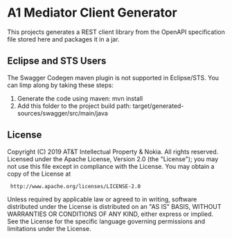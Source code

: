 # A1 Mediator Client Generator

This projects generates a REST client library from the OpenAPI specification
file stored here and packages it in a jar.

## Eclipse and STS Users

The Swagger Codegen maven plugin is not supported in Eclipse/STS. You can
limp along by taking these steps:

1. Generate the code using maven:
    mvn install
2. Add this folder to the project build path:
    target/generated-sources/swagger/src/main/java

## License

Copyright (C) 2019 AT&T Intellectual Property & Nokia. All rights reserved.
Licensed under the Apache License, Version 2.0 (the "License");
you may not use this file except in compliance with the License.
You may obtain a copy of the License at

     http://www.apache.org/licenses/LICENSE-2.0

Unless required by applicable law or agreed to in writing, software
distributed under the License is distributed on an "AS IS" BASIS,
WITHOUT WARRANTIES OR CONDITIONS OF ANY KIND, either express or implied.
See the License for the specific language governing permissions and
limitations under the License.

